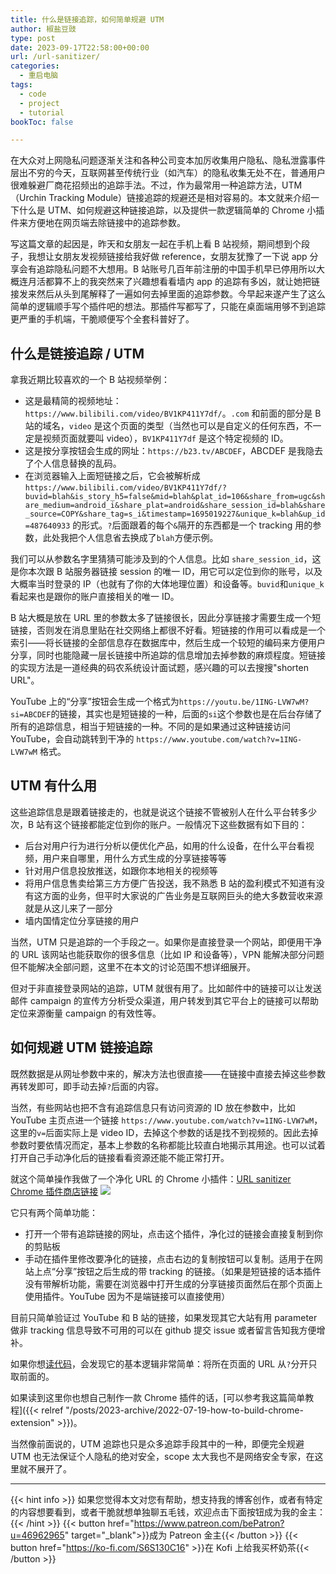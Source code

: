 ```yaml
---
title: 什么是链接追踪，如何简单规避 UTM
author: 椒盐豆豉
type: post
date: 2023-09-17T22:58:00+00:00
url: /url-sanitizer/
categories:
  - 重启电脑
tags:
  - code
  - project
  - tutorial
bookToc: false

---
```


在大众对上网隐私问题逐渐关注和各种公司变本加厉收集用户隐私、隐私泄露事件层出不穷的今天，互联网甚至传统行业（如汽车）的隐私收集无处不在，普通用户很难躲避厂商花招频出的追踪手法。不过，作为最常用一种追踪方法，UTM（Urchin Tracking Module）链接追踪的规避还是相对容易的。本文就来介绍一下什么是 UTM、如何规避这种链接追踪，以及提供一款逻辑简单的 Chrome 小插件来方便地在网页端去除链接中的追踪参数。

写这篇文章的起因是，昨天和女朋友一起在手机上看 B 站视频，期间想到个段子，我想让女朋友发视频链接给我好做 reference，女朋友犹豫了一下说 app 分享会有追踪隐私问题不大想用。B 站账号几百年前注册的中国手机早已停用所以大概连月活都算不上的我突然来了兴趣想看看墙内 app 的追踪有多凶，就让她把链接发来然后从头到尾解释了一遍如何去掉里面的追踪参数。今早起来遂产生了这么简单的逻辑顺手写个插件吧的想法。那插件写都写了，只能在桌面端用够不到追踪更严重的手机端，干脆顺便写个全套科普好了。

<!--more-->

## 什么是链接追踪 / UTM
拿我近期比较喜欢的一个 B 站视频举例：
- 这是最精简的视频地址：`https://www.bilibili.com/video/BV1KP411Y7df/`。`.com` 和前面的部分是 B 站的域名，`video` 是这个页面的类型（当然也可以是自定义的任何东西，不一定是视频页面就要叫 video），`BV1KP411Y7df` 是这个特定视频的 ID。
- 这是按分享按钮会生成的网址：`https://b23.tv/ABCDEF`，ABCDEF 是我隐去了个人信息替换的乱码。
- 在浏览器输入上面短链接之后，它会被解析成 `https://www.bilibili.com/video/BV1KP411Y7df/?buvid=blah&is_story_h5=false&mid=blah&plat_id=106&share_from=ugc&share_medium=android_i&share_plat=android&share_session_id=blah&share_source=COPY&share_tag=s_i&timestamp=1695019227&unique_k=blah&up_id=487640933` 的形式。`?`后面跟着的每个`&`隔开的东西都是一个 tracking 用的参数，此处我把个人信息省去换成了`blah`方便示例。

我们可以从参数名字里猜猜可能涉及到的个人信息。比如 `share_session_id`，这是你本次跟 B 站服务器链接 session 的唯一 ID，用它可以定位到你的账号，以及大概率当时登录的 IP（也就有了你的大体地理位置）和设备等。`buvid`和`unique_k`看起来也是跟你的账户直接相关的唯一 ID。

B 站大概是放在 URL 里的参数太多了链接很长，因此分享链接才需要生成一个短链接，否则发在消息里贴在社交网络上都很不好看。短链接的作用可以看成是一个索引——将长链接的全部信息存在数据库中，然后生成一个较短的编码来方便用户分享，同时也能隐藏一层长链接中所追踪的信息增加去掉参数的麻烦程度。短链接的实现方法是一道经典的码农系统设计面试题，感兴趣的可以去搜搜"shorten URL"。

YouTube 上的“分享”按钮会生成一个格式为`https://youtu.be/1ING-LVW7wM?si=ABCDEF`的链接，其实也是短链接的一种，后面的`si`这个参数也是在后台存储了所有的追踪信息，相当于短链接的一种。不同的是如果通过这种链接访问 YouTube，会自动跳转到干净的 `https://www.youtube.com/watch?v=1ING-LVW7wM` 格式。

## UTM 有什么用
这些追踪信息是跟着链接走的，也就是说这个链接不管被别人在什么平台转多少次，B 站有这个链接都能定位到你的账户。一般情况下这些数据有如下目的：
- 后台对用户行为进行分析以便优化产品，如用的什么设备，在什么平台看视频，用户来自哪里，用什么方式生成的分享链接等等
- 针对用户信息投放推送，如跟你本地相关的视频等
- 将用户信息售卖给第三方方便广告投送，我不熟悉 B 站的盈利模式不知道有没有这方面的业务，但平时大家说的广告业务是互联网巨头的绝大多数营收来源就是从这儿来了一部分
- 墙内国情定位分享链接的用户

当然，UTM 只是追踪的一个手段之一。如果你是直接登录一个网站，即便用干净的 URL 该网站也能获取你的很多信息（比如 IP 和设备等），VPN 能解决部分问题但不能解决全部问题，这里不在本文的讨论范围不想详细展开。

但对于非直接登录网站的追踪，UTM 就很有用了。比如邮件中的链接可以让发送邮件 campaign 的宣传方分析受众渠道，用户转发到其它平台上的链接可以帮助定位来源衡量 campaign 的有效性等。

## 如何规避 UTM 链接追踪
既然数据是从网址参数中来的，解决方法也很直接——在链接中直接去掉这些参数再转发即可，即手动去掉`?`后面的内容。

当然，有些网站也把不含有追踪信息只有访问资源的 ID 放在参数中，比如 YouTube 主页点进一个链接 `https://www.youtube.com/watch?v=1ING-LVW7wM`，这里的`v=`后面实际上是 video ID，去掉这个参数的话是找不到视频的。因此去掉参数时要依情况而定，基本上参数的名称都能比较直白地揭示其用途。也可以试着打开自己手动净化后的链接看看资源还能不能正常打开。

就这个简单操作我做了一个净化 URL 的 Chrome 小插件：[URL sanitizer Chrome 插件商店链接](https://chrome.google.com/webstore/detail/url-sanitizer/ajkpelpeineingjfmenbgkhophnlofgc)
![](https://lh3.googleusercontent.com/CC3g1LA5x-M7hcLmQhTUZ7mJGVGhHPqR48hXZpW3y3vUqq93q1LUVRaQHM-bczASA0oupmHr8KYZq02Q4t-kg8GV=w640-h400-e365-rj-sc0x00ffffff)

它只有两个简单功能：
- 打开一个带有追踪链接的网址，点击这个插件，净化过的链接会直接复制到你的剪贴板
- 手动在插件里修改要净化的链接，点击右边的复制按钮可以复制。适用于在网站上点“分享”按钮之后生成的带 tracking 的链接。（如果是短链接的话本插件没有带解析功能，需要在浏览器中打开生成的分享链接页面然后在那个页面上使用插件。YouTube 因为不是端链接可以直接使用）

目前只简单验证过 YouTube 和 B 站的链接，如果发现其它大站有用 parameter 做非 tracking 信息导致不可用的可以在 github 提交 issue 或者留言告知我方便增补。

如果你想[读代码](https://github.com/mtfront/url-sanitizer/blob/master/popup.js)，会发现它的基本逻辑非常简单：将所在页面的 URL 从`?`分开只取前面的。

如果读到这里你也想自己制作一款 Chrome 插件的话，[可以参考我这篇简单教程]({{< relref "/posts/2023-archive/2022-07-19-how-to-build-chrome-extension" >}})。

当然像前面说的，UTM 追踪也只是众多追踪手段其中的一种，即便完全规避 UTM 也无法保证个人隐私的绝对安全，scope 太大我也不是网络安全专家，在这里就不展开了。

---
{{< hint info >}}
如果您觉得本文对您有帮助，想支持我的博客创作，或者有特定的内容想要看到，或者干脆就想单独聊五毛钱，欢迎点击下面按钮成为我的金主：
{{< /hint >}}
{{< button href="https://www.patreon.com/bePatron?u=46962965" target="_blank">}}成为 Patreon 金主{{< /button >}}
{{< button href="https://ko-fi.com/S6S130C16" >}}在 Kofi 上给我买杯奶茶{{< /button >}}
